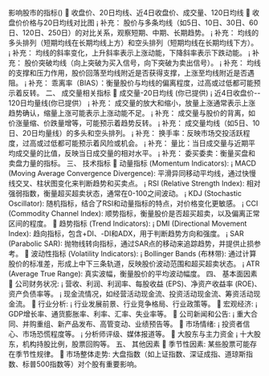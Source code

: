 影响股市的指标()
	收盘价、20日均线、近4日收盘价、成交量、120日均线
	收盘价价格与20日均线对比图
¡	补充： 股价与多条均线（如5日、10日、30日、60日、120日、250日）的对比关系，观察短期、中期、长期趋势。
¡	补充： 均线的多头排列（短期均线在长期均线上方）和空头排列（短期均线在长期均线下方）。
¡	补充： 均线的斜率变化，上升斜率表示上涨动能，下降斜率表示下跌动能。
¡	补充： 股价突破均线（向上突破为买入信号，向下突破为卖出信号）。
¡	补充： 均线的支撑和压力作用，股价回落至均线附近是否获得支撑，上涨至均线附近是否遇阻。
¡	补充： 乖离率（BIAS）：衡量股价与均线的偏离程度，过高或过低都可能预示着反转。
二、 成交量相关指标
	成交量-20日均线 (你已提供)
¡	近4日收盘价-- 120日均量线(你已提供）
¡	补充： 成交量的放大和缩小，放量上涨通常表示上涨趋势确认，缩量上涨可能表示上涨动能不足。
¡	补充： 成交量与股价的背离，如价涨量缩、价跌量增等，可能预示着趋势反转。
¡	补充： 成交量均线（如5日、10日、20日均量线）的多头和空头排列。
¡	补充： 换手率：反映市场交投活跃程度，过高或过低都可能预示着风险或机会。
¡	补充： 量比：当日成交量与近期平均成交量的比值，反映当日成交量的相对水平。
¡	补充： 委买委卖：衡量买盘和卖盘力量的指标。
三、 技术指标
	动量指标 (Momentum Indicators):
¡	MACD (Moving Average Convergence Divergence): 平滑异同移动平均线，通过快慢线交叉、柱状图变化来判断趋势和买卖点。
¡	RSI (Relative Strength Index): 相对强弱指数，衡量超买超卖状态，通常在0-100之间波动。
¡	KDJ (Stochastic Oscillator): 随机指标，结合了RSI和动量指标的特点，对价格变化更敏感。
¡	CCI (Commodity Channel Index): 顺势指标，衡量股价是否超买超卖，以及偏离正常区间的程度。
	趋势指标 (Trend Indicators):
¡	DMI (Directional Movement Index): 趋向指标，包含+DI、-DI和ADX，用于判断趋势方向和强度。
¡	SAR (Parabolic SAR): 抛物线转向指标，通过SAR点的移动来追踪趋势，并提供止损参考。
	波动性指标 (Volatility Indicators):
¡	Bollinger Bands (布林带): 通过计算股价的标准差，形成上中下三条轨道，反映股价波动范围和超买超卖状态。
¡	ATR (Average True Range): 真实波幅，衡量股价的平均波动幅度。
四、 基本面因素
	公司财务状况:
¡	营收、利润、利润率、每股收益 (EPS)、净资产收益率 (ROE)、资产负债率等。
¡	现金流情况，如经营活动现金流、投资活动现金流、筹资活动现金流。
	行业分析:
¡	行业发展前景、行业竞争格局、行业政策等。
	宏观经济:
¡	GDP增长率、通货膨胀率、利率、汇率、失业率等。
	公司新闻和公告:
¡	重大合同、并购重组、新产品发布、高管变动、业绩预告等。
	市场情绪:
¡	投资者信心、市场恐慌程度等。
¡	分析师评级、媒体报道等。
	大股东与主力资金
¡	十大股东，机构持股比例，股票回购等。
五、 其他因素
	季节性因素: 某些股票可能存在季节性规律。
	市场整体走势: 大盘指数（如上证指数、深证成指、道琼斯指数、标普500指数等）对个股有重要影响。

